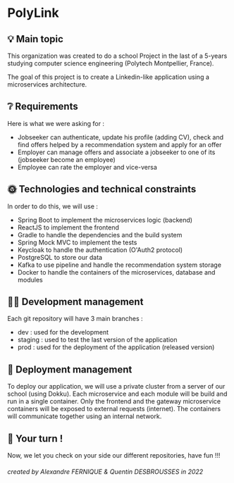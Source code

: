 # PolyLink

## 💡 Main topic

This organization was created to do a school Project in the last of a 5-years studying computer science engineering (Polytech Montpellier, France).

The goal of this project is to create a Linkedin-like application using a microservices architecture. 

## ❔ Requirements

Here is what we were asking for :
- Jobseeker can authenticate, update his profile (adding CV), check and find offers helped by a recommendation system and apply for an offer
- Employer can manage offers and associate a jobseeker to one of its (jobseeker become an employee)
- Employee can rate the employer and vice-versa

## 🌞 Technologies and technical constraints

In order to do this, we will use :
- Spring Boot to implement the microservices logic (backend)
- ReactJS to implement the frontend
- Gradle to handle the dependencies and the build system
- Spring Mock MVC to implement the tests
- Keycloak to handle the authentication (O'Auth2 protocol)
- PostgreSQL to store our data
- Kafka to use pipeline and handle the recommendation system storage
- Docker to handle the containers of the microservices, database and modules

## 👨‍💻 Development management

Each git repository will have 3 main branches :
 - dev : used for the development
 - staging : used to test the last version of the application
 - prod : used for the deployment of the application (released version)

## 🚥 Deployment management

To deploy our application, we will use a private cluster from a server of our school (using Dokku).
Each microservice and each module will be build and run in a single container. 
Only the frontend and the gateway microservice containers will be exposed to external requests (internet).
The containers will communicate together using an internal network.

## 👊 Your turn !

Now, we let you check on your side our different repositories, have fun !!!

###### created by Alexandre FERNIQUE & Quentin DESBROUSSES in 2022
